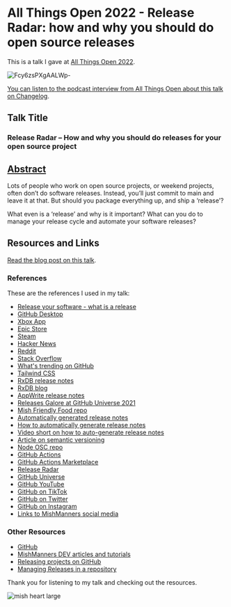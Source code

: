 # All Things Open 2022 - Release Radar: how and why you should do open source releases

This is a talk I gave at [All Things Open 2022](https://2022.allthingsopen.org/speakers/michelle-mannering/).

![Fcy6zsPXgAALWp-](https://user-images.githubusercontent.com/36594527/199431906-2c67adb1-631f-4c64-ab4d-429373ab8af6.jpg)

[You can listen to the podcast interview from All Things Open about this talk on Changelog](https://changelog.com/podcast/news-2022-11-21#t=569).

## Talk Title

### Release Radar – How and why you should do releases for your open source project

## [Abstract](https://2022.allthingsopen.org/sessions/release-radar-how-and-why-you-should-do-releases-for-your-open-source-project/)

Lots of people who work on open source projects, or weekend projects, often don’t do software releases. Instead, you’ll just commit to main and leave it at that. But should you package everything up, and ship a ‘release’?

What even is a ‘release’ and why is it important? What can you do to manage your release cycle and automate your software releases?

## Resources and Links

[Read the blog post on this talk](https://dev.to/github/why-release-a-project-why-not-just-commit-to-main-3ga2).

### References

These are the references I used in my talk:

- [Release your software - what is a release](https://github.blog/2013-07-02-release-your-software)
- [GitHub Desktop](https://desktop.github.com/)
- [Xbox App](https://www.xbox.com/en-US/microsoft-store)
- [Epic Store](https://store.epicgames.com/en-US/)
- [Steam](https://store.steampowered.com/)
- [Hacker News](https://news.ycombinator.com/)
- [Reddit](https://www.reddit.com/)
- [Stack Overflow](https://stackoverflow.com/)
- [What's trending on GitHub](https://github.com/trending)
- [Tailwind CSS](https://tailwindcss.com/blog/tailwindcss-v3)
- [RxDB release notes](https://github.com/pubkey/rxdb/releases/tag/13.0.0)
- [RxDB blog](https://rxdb.info/releases/13.0.0.html)
- [AppWrite release notes](https://github.com/appwrite/appwrite/releases/tag/1.0.0)
- [Releases Galore at GitHub Universe 2021](https://www.youtube.com/watch?v=EiJEFrXVVr8&ab_channel=GitHub)
- [Mish Friendly Food repo](https://github.com/mishmanners/mish-friendly-food)
- [Automatically generated release notes](https://docs.github.com/en/repositories/releasing-projects-on-github/automatically-generated-release-notes)
- [How to automatically generate release notes](https://dev.to/github/how-to-automatically-generate-release-notes-for-your-project-2ng8)
- [Video short on how to auto-generate release notes](https://youtu.be/8ryjj5x6FlQ)
- [Article on semantic versioning](https://dev.to/mishmanners/shipping-a-new-open-source-project-have-you-thought-about-release-naming-150n)
- [Node OSC repo](https://github.com/MylesBorins/node-osc)
- [GitHub Actions](https://github.com/features/actions)
- [GitHub Actions Marketplace](https://github.com/marketplace?type=actions)
- [Release Radar](https://releaseradar.github.com)
- [GitHub Universe](https://githubuniverse.com/)
- [GitHub YouTube](https://youtube.com/c/github)
- [GitHub on TikTok](https://tiktok.com/github)
- [GitHub on Twitter](https://twitter.com/github)
- [GitHub on Instagram](https://instagram.com/github)
- [Links to MishManners social media](https://mishmanners.info)

### Other Resources

- [GitHub](https://github.com)
- [MishManners DEV articles and tutorials](https://dev.to/mishmanners)
- [Releasing projects on GitHub](https://docs.github.com/en/repositories/releasing-projects-on-github)
- [Managing Releases in a repository](https://docs.github.com/en/repositories/releasing-projects-on-github/managing-releases-in-a-repository)

Thank you for listening to my talk and checking out the resources.

![mish heart large](https://user-images.githubusercontent.com/36594527/195619762-82827b2e-bfdd-49b6-b8df-5b9e15f4f044.png)
